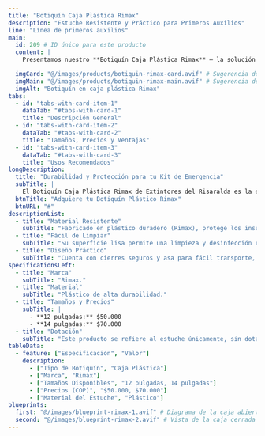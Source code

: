 ```yaml
---
title: "Botiquín Caja Plástica Rimax"
description: "Estuche Resistente y Práctico para Primeros Auxilios"
line: "Línea de primeros auxilios"
main:
  id: 209 # ID único para este producto
  content: |
    Presentamos nuestro **Botiquín Caja Plástica Rimax** – la solución robusta y confiable para almacenar tus insumos de primeros auxilios. Parte esencial de nuestra **Línea de Primeros Auxilios**, este estuche de alta resistencia, fabricado por Rimax, protege tu dotación del polvo y la humedad, asegurando que esté siempre lista para cualquier emergencia.

  imgCard: "@/images/products/botiquin-rimax-card.avif" # Sugerencia de imagen para la tarjeta
  imgMain: "@/images/products/botiquin-rimax-main.avif" # Sugerencia de imagen principal
  imgAlt: "Botiquín en caja plástica Rimax"
tabs:
  - id: "tabs-with-card-item-1"
    dataTab: "#tabs-with-card-1"
    title: "Descripción General"
  - id: "tabs-with-card-item-2"
    dataTab: "#tabs-with-card-2"
    title: "Tamaños, Precios y Ventajas"
  - id: "tabs-with-card-item-3"
    dataTab: "#tabs-with-card-3"
    title: "Usos Recomendados"
longDescription:
  title: "Durabilidad y Protección para tu Kit de Emergencia"
  subTitle: |
    El Botiquín Caja Plástica Rimax de Extintores del Risaralda es la elección ideal para quienes buscan una solución duradera y fácil de mantener. Su construcción en plástico de alta calidad lo hace resistente a golpes y vertidos, perfecto para vehículos, talleres, hogares, pequeñas oficinas o cualquier lugar donde la protección del contenido sea primordial.
  btnTitle: "Adquiere tu Botiquín Plástico Rimax"
  btnURL: "#"
descriptionList:
  - title: "Material Resistente"
    subTitle: "Fabricado en plástico duradero (Rimax), protege los insumos de impactos, polvo y humedad, garantizando su integridad."
  - title: "Fácil de Limpiar"
    subTitle: "Su superficie lisa permite una limpieza y desinfección rápidas, ideal para mantener la higiene en entornos de primeros auxilios."
  - title: "Diseño Práctico"
    subTitle: "Cuenta con cierres seguros y asa para fácil transporte, optimizando el acceso en situaciones de emergencia."
specificationsLeft:
  - title: "Marca"
    subTitle: "Rimax."
  - title: "Material"
    subTitle: "Plástico de alta durabilidad."
  - title: "Tamaños y Precios"
    subTitle: |
      - **12 pulgadas:** $50.000
      - **14 pulgadas:** $70.000
  - title: "Dotación"
    subTitle: "Este producto se refiere al estuche únicamente, sin dotación incluida (se vende por separado)." # O ajusta si sí viene dotado
tableData:
  - feature: ["Especificación", "Valor"]
    description:
      - ["Tipo de Botiquín", "Caja Plástica"]
      - ["Marca", "Rimax"]
      - ["Tamaños Disponibles", "12 pulgadas, 14 pulgadas"]
      - ["Precios (COP)", "$50.000, $70.000"]
      - ["Material del Estuche", "Plástico"]
blueprints:
  first: "@/images/blueprint-rimax-1.avif" # Diagrama de la caja abierta
  second: "@/images/blueprint-rimax-2.avif" # Vista de la caja cerrada con dimensiones
---
```

